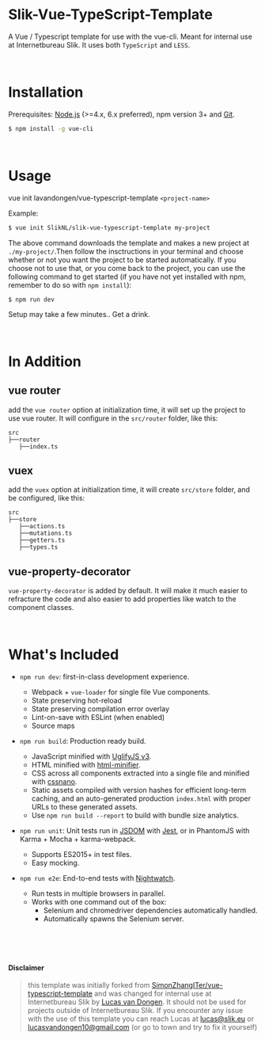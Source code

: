 # Slik-Vue-TypeScript-Template
A Vue / Typescript template for use with the vue-cli. Meant for internal use at Internetbureau Slik. It uses both `TypeScript` and `LESS`.

&nbsp;

# Installation

Prerequisites: [Node.js](https://nodejs.org/en/) (>=4.x, 6.x preferred), npm version 3+ and [Git](https://git-scm.com/).

``` bash
$ npm install -g vue-cli
```

&nbsp;

# Usage

vue init lavandongen/vue-typescript-template `<project-name>`

Example:

``` bash
$ vue init SlikNL/slik-vue-typescript-template my-project
```

The above command downloads the template and makes a new project at `./my-project/`.Then follow the insctructions in your terminal and choose whether or not you want the project to be started automatically. If you choose not to use that, or you come back to the project, you can use the following command to get started (if you have not yet installed with npm, remember to do so with `npm install`):

```
$ npm run dev
```

Setup may take a few minutes.. Get a drink.

&nbsp;

# In Addition

## vue router

add the `vue router` option at initialization time, it will set up the project to use vue router. It will configure in the `src/router` folder, like this:

```
src
├──router
   ├──index.ts
```

## vuex
add the `vuex` option at initialization time, it will create `src/store` folder, and be configured, like this:

```
src
├──store
   ├──actions.ts
   ├──mutations.ts
   ├──getters.ts
   ├──types.ts
```

## vue-property-decorator
`vue-property-decorator` is added by default. It will make it much easier to refracture the code and also easier to add properties like watch to the component classes.

&nbsp;

# What's Included

- `npm run dev`: first-in-class development experience.
  - Webpack + `vue-loader` for single file Vue components.
  - State preserving hot-reload
  - State preserving compilation error overlay
  - Lint-on-save with ESLint (when enabled)
  - Source maps

- `npm run build`: Production ready build.
  - JavaScript minified with [UglifyJS v3](https://github.com/mishoo/UglifyJS2/tree/harmony).
  - HTML minified with [html-minifier](https://github.com/kangax/html-minifier).
  - CSS across all components extracted into a single file and minified with [cssnano](https://github.com/ben-eb/cssnano).
  - Static assets compiled with version hashes for efficient long-term caching, and an auto-generated production `index.html` with proper URLs to these generated assets.
  - Use `npm run build --report` to build with bundle size analytics.

- `npm run unit`: Unit tests run in [JSDOM](https://github.com/tmpvar/jsdom) with [Jest](https://facebook.github.io/jest/), or in PhantomJS with Karma + Mocha + karma-webpack.
  - Supports ES2015+ in test files.
  - Easy mocking.

- `npm run e2e`: End-to-end tests with [Nightwatch](http://nightwatchjs.org/).
  - Run tests in multiple browsers in parallel.
  - Works with one command out of the box:
    - Selenium and chromedriver dependencies automatically handled.
    - Automatically spawns the Selenium server.

&nbsp;

&nbsp;

#### Disclaimer

> this template was initially forked from [SimonZhangITer/vue-typescript-template](https://github.com/SimonZhangITer/vue-typescript-template) and was changed for internal use at Internetbureau Slik by [Lucas van Dongen](https://github.com/lavandongen). It should not be used for projects outside of Internetbureau Slik. If you encounter any issue with the use of this template you can reach Lucas at lucas@slik.eu or lucasvandongen10@gmail.com (or go to town and try to fix it yourself)
